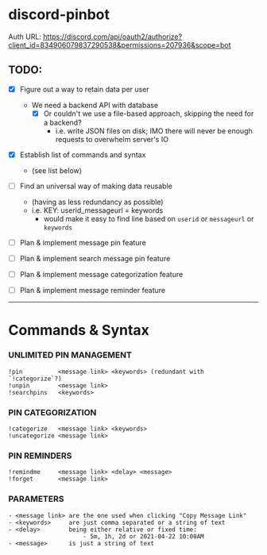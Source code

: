 # discord-pinbot

Auth URL: https://discord.com/api/oauth2/authorize?client_id=834906079837290538&permissions=207936&scope=bot

## TODO:

- [x] Figure out a way to retain data per user
  - We need a backend API with database
    - [x] Or couldn't we use a file-based approach, skipping the need for a backend?
      - i.e. write JSON files on disk; IMO there will never be enough requests to overwhelm server's IO

- [x] Establish list of commands and syntax
  - (see list below)

- [ ] Find an universal way of making data reusable
  - (having as less redundancy as possible)
  - i.e. KEY: userid_messageurl = keywords
    - would make it easy to find line based on `userid` or `messageurl` or `keywords`

- [ ] Plan & implement message pin feature
- [ ] Plan & implement search message pin feature
- [ ] Plan & implement message categorization feature
- [ ] Plan & implement message reminder feature

***

# Commands & Syntax

### UNLIMITED PIN MANAGEMENT

```
!pin          <message link> <keywords> (redundant with `!categorize`?)
!unpin        <message link>
!searchpins   <keywords>
```

### PIN CATEGORIZATION

```
!categorize   <message link> <keywords>
!uncategorize <message link>
```

### PIN REMINDERS

```
!remindme     <message link> <delay> <message>
!forget       <message link>
```

### PARAMETERS

```
- <message link> are the one used when clicking "Copy Message Link"
- <keywords>     are just comma separated or a string of text
- <delay>        being either relative or fixed time:
                     - 5m, 1h, 2d or 2021-04-22 10:00AM
- <message>      is just a string of text
```